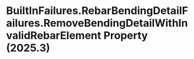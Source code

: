 # BuiltInFailures.RebarBendingDetailFailures.RemoveBendingDetailWithInvalidRebarElement Property (2025.3)

﻿